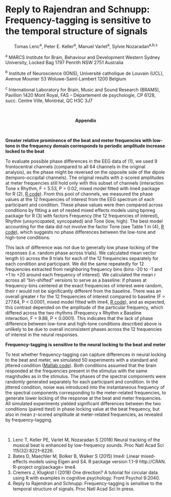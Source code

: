 
# Reply to Rajendran and Schnupp: Frequency-tagging is sensitive to the temporal structure of signals<p align="center">Tomas Lenc<sup>a</sup>, Peter E. Keller<sup>a</sup>, Manuel Varlet<sup>a</sup>, Sylvie Nozaradan<sup>a,b,s</sup></p>
<sup>a</sup> MARCS Institute for Brain, Behaviour and Development Western Sydney University, Locked Bag 1797 Penrith NSW 2751 Australia 
<sup>b</sup> Institute of Neuroscience (IONS), Université catholique de Louvain (UCL), Avenue Mounier 53 Woluwe-Saint-Lambert 1200 Belgium <sup>c</sup> International Laboratory for Brain, Music and Sound Research (BRAMS), Pavillon 1420 Mont Royal, FAS – Département de psychologie, CP 6128, succ. Centre Ville, Montréal, QC H3C 3J7 &nbsp;  __<p align="center">Appendix</p>__

&nbsp;  
<b>Greater relative prominence of the beat and meter frequencies with low-tone in the frequency domain corresponds to periodic amplitude increase locked to the beat</b>
To evaluate possible phase differences in the EEG data of (1), we used 9 frontocentral channels (compared to all 64 channels in the original analysis), as the phase might be reversed on the opposite side of the dipole (temporo-occipital channels). The original results with z-scored amplitudes at meter frequencies still hold only with this subset of channels (interaction Tone x Rhythm, F = 5.53, P = 0.02, mixed model fitted with lme4 package for R (2), [R code](https://github.com/TomasLenc/XPLOWHIGH/blob/master/PNAS_response2Rajendran/amplitude_meterZscore_avgFront.R)). From this pool of channels, we measured the phase values at the 12 frequencies of interest from the EEG spectrum of each participant and condition. These phase values were then compared across conditions by fitting a set of nested mixed effects models using bpnreg package for R (3) with factors Frequency (the 12 frequencies of interest), Rhythm (unsyncopated, syncopated) and Tone (low, high). The best model accounting for the data did not involve the factor Tone (see Table 1 in (4), [R code](https://github.com/TomasLenc/XPLOWHIGH/blob/master/PNAS_response2Rajendran/phase_fitNestedModels.R)), which suggests no phase differences between the low-tone and high-tone conditions. 
This lack of difference was not due to generally low phase locking of the responses (i.e. random phase across trials). We calculated mean vector length (r) across the 8 trials for each of the 12 frequencies separately for each condition and participant. We did the same repeatedly for 12 frequencies extracted from neighboring frequency bins (bins -20 to -1 and +1 to +20 around each frequency of interest). We calculated the mean r across all “bin-shifted” versions to serve as a baseline: if phases at frequency-bins centered at the exact frequencies of interest were random, their r would not be significantly different from the baseline. There was an overall greater r for the 12 frequencies of interest compared to baseline (F = 277.64, P < 0.0001, mixed model fitted with lme4, [R code](https://github.com/TomasLenc/XPLOWHIGH/blob/master/PNAS_response2Rajendran/phase_meanVectorLength.R)), and as expected, this contrast depended on the amplitude of the particular frequency, which differed across the two rhythms (Frequency x Rhythm x Baseline interaction, F = 9.88, P < 0.0001). This indicates that the lack of phase difference between low-tone and high-tone conditions described above is unlikely to be due to overall inconsistent phases across the 12 frequencies of interest in the neural responses. 
<b>Frequency-tagging is sensitive to the neural locking to the beat and meter</b>
To test whether frequency-tagging can capture differences in neural locking to the beat and meter, we simulated 50 experiments with a standard and jittered condition ([Matlab code](https://github.com/TomasLenc/XPLOWHIGH/blob/master/PNAS_response2Rajendran/meterFreqNoise_simulateExp.m)). Both conditions assumed that the brain responded at the frequencies present in the stimulus with the same magnitudes as in the stimulus. The phases of the spectral components were randomly generated separately for each participant and condition. In the jittered condition, noise was introduced into the instantaneous frequency of the spectral components corresponding to the meter-related frequencies, to generate lower locking of the response at the beat and meter frequencies. All simulated experiments yielded significant differences between the two conditions (paired ttest) in phase locking value at the beat frequency, but also in mean z-scored amplitude at meter-related frequencies, as revealed by frequency-tagging.  1. 	Lenc T, Keller PE, Varlet M, Nozaradan S (2018) Neural tracking of the musical beat is enhanced by low-frequency sounds. Proc Natl Acad Sci 115(32):8221–8226.2. 	Bates D, Maechler M, Bolker B, Walker S (2015) lme4: Linear mixed-effects models using Eigen and S4. R package version 1.1-9 http://CRAN. R-project org/package= lme4.3. 	Cremers J, Klugkist I (2018) One direction? A tutorial for circular data using R with examples in cognitive psychology. Front Psychol 9:2040.4.	Reply to Rajendran and Schnupp: Frequency-tagging is sensitive to the temporal structure of signals. Proc Natl Acad Sci In press.